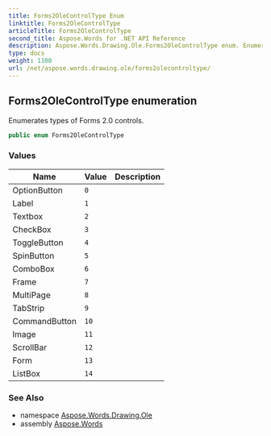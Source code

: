 ```yaml
---
title: Forms2OleControlType Enum
linktitle: Forms2OleControlType
articleTitle: Forms2OleControlType
second_title: Aspose.Words for .NET API Reference
description: Aspose.Words.Drawing.Ole.Forms2OleControlType enum. Enumerates types of Forms 2.0 controls in C#.
type: docs
weight: 1100
url: /net/aspose.words.drawing.ole/forms2olecontroltype/
---
```

## Forms2OleControlType enumeration

Enumerates types of Forms 2.0 controls.

```csharp
public enum Forms2OleControlType
```

### Values

| Name | Value | Description |
| --- | --- | --- |
| OptionButton | `0` |  |
| Label | `1` |  |
| Textbox | `2` |  |
| CheckBox | `3` |  |
| ToggleButton | `4` |  |
| SpinButton | `5` |  |
| ComboBox | `6` |  |
| Frame | `7` |  |
| MultiPage | `8` |  |
| TabStrip | `9` |  |
| CommandButton | `10` |  |
| Image | `11` |  |
| ScrollBar | `12` |  |
| Form | `13` |  |
| ListBox | `14` |  |

### See Also

* namespace [Aspose.Words.Drawing.Ole](../../aspose.words.drawing.ole/)
* assembly [Aspose.Words](../../)
